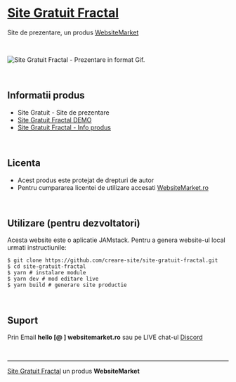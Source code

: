 # [Site Gratuit Fractal](https://websitemarket.ro/site-gratuit/fractal/)

Site de prezentare, un produs [WebsiteMarket](https://websitemarket.ro)

<br />

![Site Gratuit Fractal - Prezentare in format Gif.](https://raw.githubusercontent.com/creare-site/static/master/produse/site-gratuit-fractal-intro.gif)

<br />

## Informatii produs

- Site Gratuit - Site de prezentare
- [Site Gratuit Fractal DEMO](https://site-gratuit-fractal.websitemarket.ro)
- [Site Gratuit Fractal - Info produs](https://websitemarket.ro/site-gratuit/fractal/)
 
<br />

## Licenta

- Acest produs este protejat de drepturi de autor
- Pentru cumpararea licentei de utilizare accesati [WebsiteMarket.ro](https://websitemarket.ro) 

<br />

## Utilizare (pentru dezvoltatori)

Acesta website este o aplicatie JAMstack. Pentru a genera website-ul local urmati instructiunile:

```
$ git clone https://github.com/creare-site/site-gratuit-fractal.git
$ cd site-gratuit-fractal
$ yarn # instalare module
$ yarn dev # mod editare live
$ yarn build # generare site productie
```

<br />

## Suport

Prin Email **hello [@ ] websitemarket.ro** sau pe LIVE chat-ul [Discord](https://discord.gg/MFRQmAk)

<br />

---
[Site Gratuit Fractal](https://websitemarket.ro/site-gratuit/fractal/) un produs **WebsiteMarket**
